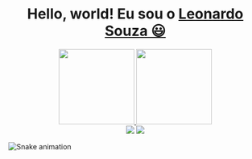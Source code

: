 <div>
  <h1 align="center">
    Hello, world! Eu sou o 
    <a href="https://www.linkedin.com/in/1910-leonardo-souza/">Leonardo Souza 😃️</a>
  </h1>

  <div align="center">
    <a href="https://github.com/IamLeonardoSouza">
      <img height="150em" src="https://github-readme-stats.vercel.app/api?username=IamLeonardoSouza&count_private=true&include_all_commits=true&show_icons=true&theme=dracula&hide_border=false&show_owner=true"/>
      <img height="150em" src="https://github-readme-stats.vercel.app/api/top-langs/?username=IamLeonardoSouza&theme=dracula&hide_border=false&&layout=compact"/>
    </a>
  </div>

  <div align="center">
    <a href="https://www.linkedin.com/in/1910-leonardo-souza/" target="_blank"><img src="https://img.shields.io/badge/-LinkedIn-%230077B5?style=for-the-badge&logo=linkedin&logoColor=white" target="_blank"></a> 
    <a href="mailto:leonardofs1910@gmail.com"><img src="https://img.shields.io/badge/-Gmail-%23333?style=for-the-badge&logo=gmail&logoColor=white" target="_blank"></a>
  </div>
  
</div>

![Snake animation](https://github.com/LuigiGF/LuigiGF/blob/output/github-contribution-grid-snake.svg)
